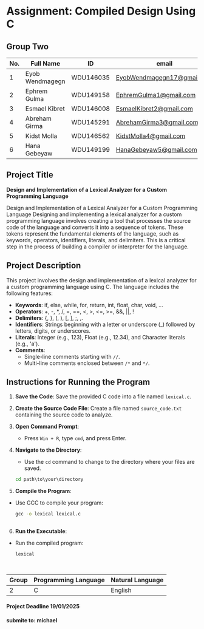# Assignment: Compiled Design Using C

## Group Two

| No. | Full Name       | ID        | email                     |
| --- | --------------- | ----------|---------------------------|
| 1   | Eyob Wendmagegn | WDU146035 |EyobWendmagegn17@gmail.com |
| 2   | Ephrem Gulma    | WDU149158 |EphremGulma1@gmail.com     |
| 3   | Esmael Kibret   | WDU146008 |EsmaelKibret2@gmail.com    |
| 4   | Abreham Girma   | WDU145291 |AbrehamGirma3@gmail.com    |
| 5   | Kidst Molla     | WDU146562 |KidstMolla4@gmail.com      |
| 6   | Hana Gebeyaw    | WDU149199 |HanaGebeyaw5@gmail.com     |

## Project Title
**Design and Implementation of a Lexical Analyzer for a Custom Programming Language**

 Design and Implementation of a Lexical Analyzer for a Custom Programming Language
Designing and implementing a lexical analyzer for a custom programming language involves creating a tool that processes the source code of the language and converts it into a sequence of tokens. These tokens represent the fundamental elements of the language, such as keywords, operators, identifiers, literals, and delimiters. This is a critical step in the process of building a compiler or interpreter for the language.

## Project Description
This project involves the design and implementation of a lexical analyzer for a custom programming language using C. The language includes the following features:
- **Keywords**: if, else, while, for, return, int, float, char, void, ...
- **Operators**: +, -, *, /, =, ==, <, >, <=, >=, &&, ||, !
- **Delimiters**: {, }, (, ), [, ], ;, ,.
- **Identifiers**: Strings beginning with a letter or underscore (_) followed by letters, digits, or underscores.
- **Literals**: Integer (e.g., 123), Float (e.g., 12.34), and Character literals (e.g., 'a').
- **Comments**:
  - Single-line comments starting with `//`.
  - Multi-line comments enclosed between `/*` and `*/`.

## Instructions for Running the Program

1. **Save the Code**: Save the provided C code into a file named `lexical.c`.

2. **Create the Source Code File**: Create a file named `source_code.txt` containing the source code to analyze.

3. **Open Command Prompt**:
   - Press `Win + R`, type `cmd`, and press Enter.

4. **Navigate to the Directory**:
   - Use the `cd` command to change to the directory where your files are saved.
   ```cmd
   cd path\to\your\directory
5. **Compile the Program**:

  - Use GCC to compile your program:
    ```cmd
    gcc -o lexical lexical.c
   

6. **Run the Executable**:

 - Run the compiled program:
   ```cmd
   lexical

  

 |Group | Programming Language | Natural Language |
 | ---- | -------------------- | ---------------- |
 | 2    | C                    | English          |


 #### Project Deadline **19/01/2025**
 
 #### submite to: **michael**


